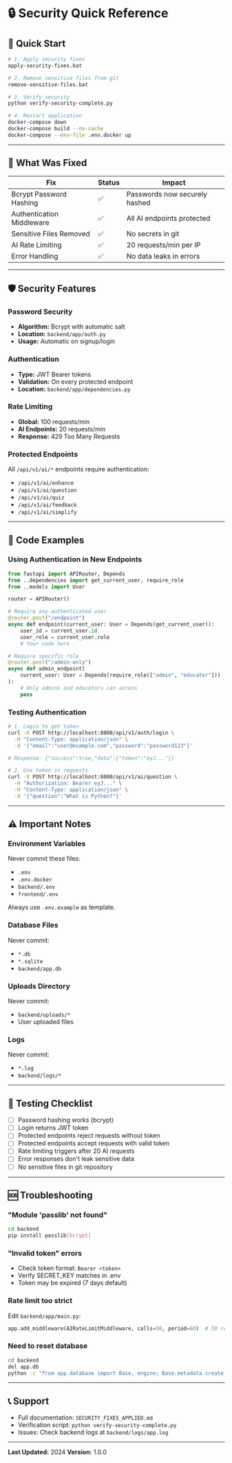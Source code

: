 # 🔒 Security Quick Reference

## 🚀 Quick Start

```bash
# 1. Apply security fixes
apply-security-fixes.bat

# 2. Remove sensitive files from git
remove-sensitive-files.bat

# 3. Verify security
python verify-security-complete.py

# 4. Restart application
docker-compose down
docker-compose build --no-cache
docker-compose --env-file .env.docker up
```

---

## 🔐 What Was Fixed

| Fix | Status | Impact |
|-----|--------|--------|
| Bcrypt Password Hashing | ✅ | Passwords now securely hashed |
| Authentication Middleware | ✅ | All AI endpoints protected |
| Sensitive Files Removed | ✅ | No secrets in git |
| AI Rate Limiting | ✅ | 20 requests/min per IP |
| Error Handling | ✅ | No data leaks in errors |

---

## 🛡️ Security Features

### Password Security
- **Algorithm:** Bcrypt with automatic salt
- **Location:** `backend/app/auth.py`
- **Usage:** Automatic on signup/login

### Authentication
- **Type:** JWT Bearer tokens
- **Validation:** On every protected endpoint
- **Location:** `backend/app/dependencies.py`

### Rate Limiting
- **Global:** 100 requests/min
- **AI Endpoints:** 20 requests/min
- **Response:** 429 Too Many Requests

### Protected Endpoints
All `/api/v1/ai/*` endpoints require authentication:
- `/api/v1/ai/enhance`
- `/api/v1/ai/question`
- `/api/v1/ai/quiz`
- `/api/v1/ai/feedback`
- `/api/v1/ai/simplify`

---

## 📝 Code Examples

### Using Authentication in New Endpoints
```python
from fastapi import APIRouter, Depends
from ..dependencies import get_current_user, require_role
from ..models import User

router = APIRouter()

# Require any authenticated user
@router.post("/endpoint")
async def endpoint(current_user: User = Depends(get_current_user)):
    user_id = current_user.id
    user_role = current_user.role
    # Your code here

# Require specific role
@router.post("/admin-only")
async def admin_endpoint(
    current_user: User = Depends(require_role(["admin", "educator"]))
):
    # Only admins and educators can access
    pass
```

### Testing Authentication
```bash
# 1. Login to get token
curl -X POST http://localhost:8000/api/v1/auth/login \
  -H "Content-Type: application/json" \
  -d '{"email":"user@example.com","password":"password123"}'

# Response: {"success":true,"data":{"token":"eyJ..."}}

# 2. Use token in requests
curl -X POST http://localhost:8000/api/v1/ai/question \
  -H "Authorization: Bearer eyJ..." \
  -H "Content-Type: application/json" \
  -d '{"question":"What is Python?"}'
```

---

## ⚠️ Important Notes

### Environment Variables
Never commit these files:
- `.env`
- `.env.docker`
- `backend/.env`
- `frontend/.env`

Always use `.env.example` as template.

### Database Files
Never commit:
- `*.db`
- `*.sqlite`
- `backend/app.db`

### Uploads Directory
Never commit:
- `backend/uploads/*`
- User uploaded files

### Logs
Never commit:
- `*.log`
- `backend/logs/*`

---

## 🧪 Testing Checklist

- [ ] Password hashing works (bcrypt)
- [ ] Login returns JWT token
- [ ] Protected endpoints reject requests without token
- [ ] Protected endpoints accept requests with valid token
- [ ] Rate limiting triggers after 20 AI requests
- [ ] Error responses don't leak sensitive data
- [ ] No sensitive files in git repository

---

## 🆘 Troubleshooting

### "Module 'passlib' not found"
```bash
cd backend
pip install passlib[bcrypt]
```

### "Invalid token" errors
- Check token format: `Bearer <token>`
- Verify SECRET_KEY matches in .env
- Token may be expired (7 days default)

### Rate limit too strict
Edit `backend/app/main.py`:
```python
app.add_middleware(AIRateLimitMiddleware, calls=50, period=60)  # 50 requests/min
```

### Need to reset database
```bash
cd backend
del app.db
python -c "from app.database import Base, engine; Base.metadata.create_all(bind=engine)"
```

---

## 📞 Support

- Full documentation: `SECURITY_FIXES_APPLIED.md`
- Verification script: `python verify-security-complete.py`
- Issues: Check backend logs at `backend/logs/app.log`

---

**Last Updated:** 2024
**Version:** 1.0.0
